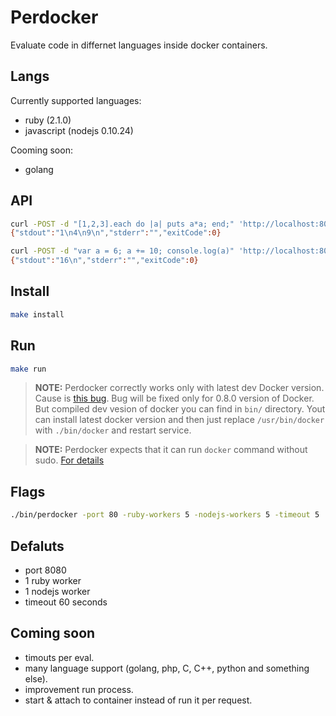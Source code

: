 Perdocker
====

Evaluate code in differnet languages inside docker containers.

## Langs

Currently supported languages:

- ruby (2.1.0)
- javascript (nodejs 0.10.24)

Cooming soon: 

- golang

## API

```bash
curl -POST -d "[1,2,3].each do |a| puts a*a; end;" 'http://localhost:8080/ruby'
{"stdout":"1\n4\n9\n","stderr":"","exitCode":0}

curl -POST -d "var a = 6; a += 10; console.log(a)" 'http://localhost:8080/nodejs'
{"stdout":"16\n","stderr":"","exitCode":0}
```

## Install

```bash
make install
```

## Run

```bash
make run
```

> **NOTE:**
> Perdocker correctly works only with latest dev Docker version. Cause
> is [this bug](https://github.com/dotcloud/docker/issues/1319). Bug
> will be fixed only for 0.8.0 version of Docker. But compiled dev vesion
> of docker you can find in `bin/` directory.
> Yout can install latest docker version and then just replace
> `/usr/bin/docker` with `./bin/docker` and restart service.

> **NOTE:**
> Perdocker expects that it can run `docker` command without sudo.
> [For details](http://docs.docker.io/en/latest/use/basics/)

## Flags

```bash
./bin/perdocker -port 80 -ruby-workers 5 -nodejs-workers 5 -timeout 5
```

## Defaluts

- port 8080
- 1 ruby worker
- 1 nodejs worker
- timeout 60 seconds

## Coming soon

- timouts per eval.
- many language support (golang, php, C, C++, python and something else).
- improvement run process.
- start & attach to container instead of run it per request.

